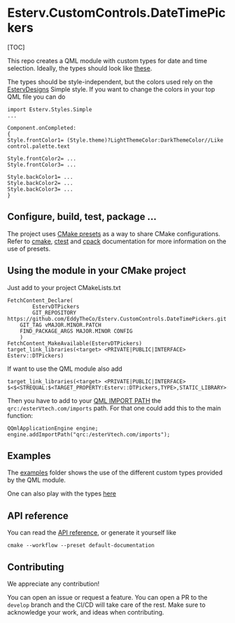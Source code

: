 # Esterv.CustomControls.DateTimePickers 

[TOC]

This repo creates a QML module with custom types for date and  time selection.
Ideally, the types should look like [these](https://mui.com/x/react-date-pickers/date-time-picker/).

The types should be style-independent, but the colors used rely on the [EstervDesigns](https://github.com/EddyTheCo/Esterv.Designs)
Simple style. 
If you want to change the colors in your top QML file you can do
```
import Esterv.Styles.Simple
...

Component.onCompleted:
{
Style.frontColor1= (Style.theme)?LightThemeColor:DarkThemeColor//Like control.palette.text

Style.frontColor2= ... 
Style.frontColor3= ... 

Style.backColor1= ... 
Style.backColor2= ... 
Style.backColor3= ... 
}

``` 

## Configure, build, test, package ...
 
The project uses [CMake presets](https://cmake.org/cmake/help/latest/manual/cmake-presets.7.html) as a way to share CMake configurations.
Refer to [cmake](https://cmake.org/cmake/help/latest/manual/cmake.1.html), [ctest](https://cmake.org/cmake/help/latest/manual/ctest.1.html) and [cpack](https://cmake.org/cmake/help/latest/manual/cpack.1.html) documentation for more information on the use of presets.


## Using the module in your CMake project 

Just add to your project CMakeLists.txt

```
FetchContent_Declare(
        EstervDTPickers
        GIT_REPOSITORY https://github.com/EddyTheCo/Esterv.CustomControls.DateTimePickers.git
	GIT_TAG vMAJOR.MINOR.PATCH 
	FIND_PACKAGE_ARGS MAJOR.MINOR CONFIG  
    )
FetchContent_MakeAvailable(EstervDTPickers)
target_link_libraries(<target> <PRIVATE|PUBLIC|INTERFACE> Esterv::DTPickers) 
```
If want to use the QML module also add
```
target_link_libraries(<target> <PRIVATE|PUBLIC|INTERFACE> $<$<STREQUAL:$<TARGET_PROPERTY:Esterv::DTPickers,TYPE>,STATIC_LIBRARY>:Esterv::DTPickersplugin>)
```

Then you have to add to your [QML IMPORT PATH](https://doc.qt.io/qt-6/qtqml-syntax-imports.html) the `qrc:/esterVtech.com/imports` path.
For that one could add this to the  main function:

```
QQmlApplicationEngine engine;
engine.addImportPath("qrc:/esterVtech.com/imports");
```

## Examples

The [examples](examples) folder shows the use of the different custom types provided by the QML module.

One can also play with the types [here](https://eddytheco.github.io/qmlonline/?example_url=dtpickers)


## API reference

You can read the [API reference](https://eddytheco.github.io/Esterv.CustomControls.DateTimePickers/), or generate it yourself like
```
cmake --workflow --preset default-documentation
```

## Contributing

We appreciate any contribution!


You can open an issue or request a feature.
You can open a PR to the `develop` branch and the CI/CD will take care of the rest.
Make sure to acknowledge your work, and ideas when contributing.

